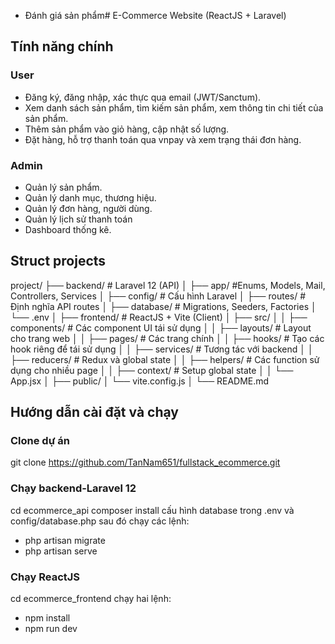 
- Đánh giá sản phẩm# E-Commerce Website (ReactJS + Laravel)

## Tính năng chính

### User
- Đăng ký, đăng nhập, xác thực qua email (JWT/Sanctum).
- Xem danh sách sản phẩm, tìm kiếm sản phẩm, xem thông tin chi tiết của sản phẩm.
- Thêm sản phẩm vào giỏ hàng, cập nhật số lượng.
- Đặt hàng, hỗ trợ thanh toán qua vnpay và xem trạng thái đơn hàng.

### Admin
- Quản lý sản phẩm.
- Quản lý danh mục, thương hiệu.
- Quản lý đơn hàng, người dùng. 
- Quản lý lịch sử thanh toán
- Dashboard thống kê.


## Struct projects
project/
├── backend/ # Laravel 12 (API)
│ ├── app/ #Enums, Models, Mail, Controllers, Services
│ ├── config/ # Cấu hình Laravel
│ ├── routes/ # Định nghĩa API routes
│ ├── database/ # Migrations, Seeders, Factories
│ └── .env
│
├── frontend/ # ReactJS + Vite (Client)
│ ├── src/
│ │ ├── components/ # Các component UI tái sử dụng
│ │ ├── layouts/ # Layout cho trang web
│ │ ├── pages/ # Các trang chính
│ │ ├── hooks/ # Tạo các hook riêng để tái sử dụng
│ │ ├── services/ # Tương tác với backend
│ │ ├── reducers/ # Redux và global state
│ │ ├── helpers/ # Các function sử dụng cho nhiều page
│ │ ├── context/ # Setup global state
│ │ └── App.jsx
│ ├── public/
│ └── vite.config.js
│
└── README.md

## Hướng dẫn cài đặt và chạy

### Clone dự án
git clone https://github.com/TanNam651/fullstack_ecommerce.git

### Chạy backend-Laravel 12
cd ecommerce_api
composer install
cấu hình database trong .env và config/database.php
sau đó chạy các lệnh: 
- php artisan migrate
- php artisan serve

### Chạy ReactJS
cd ecommerce_frontend
chạy hai lệnh:
- npm install
- npm run dev
